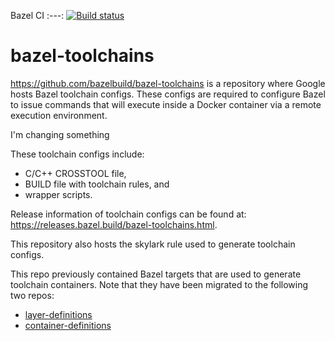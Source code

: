 Bazel CI
:---:
[![Build status](https://badge.buildkite.com/940075452c1c5ff91dc832664c4c8f05e6ec736916688cd894.svg?branch=master)](https://buildkite.com/bazel/bazel-toolchains-postsubmit)

# bazel-toolchains

https://github.com/bazelbuild/bazel-toolchains is a repository where Google
hosts Bazel toolchain configs. These configs are required to configure
Bazel to issue commands that will execute inside a Docker container via a remote
execution environment.

I'm changing something

These toolchain configs include:
* C/C++ CROSSTOOL file,
* BUILD file with toolchain rules, and
* wrapper scripts.

Release information of toolchain configs can be found at:
https://releases.bazel.build/bazel-toolchains.html.

This repository also hosts the skylark rule used to generate toolchain configs.

This repo previously contained Bazel targets that are used to generate toolchain
containers. Note that they have been migrated to the following two repos:
* [layer-definitions](https://github.com/GoogleCloudPlatform/layer-definitions)
* [container-definitions](https://github.com/GoogleCloudPlatform/container-definitions)
